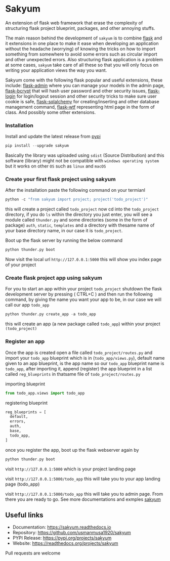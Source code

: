 
# Sakyum

An extension of flask web framework that erase the complexity of structuring flask project blueprint, packages, and other annoying stuffs.

The main reason behind the development of `sakyum` is to combine <a href="https://flask.palletsprojects.com">flask</a> and it extensions in one place to make it ease when developing an application without the headache (worrying) of knowing the tricks on how to import something from somewhere to avoid some errors such as circular import and other unexpected errors. Also structuring flask application is a problem at some cases, `sakyum` take care of all these so that you will only focus on writing your application views the way you want.

Sakyum come with the following flask popular and useful extensions, these include: <a href="https://flask-admin.readthedocs.io">flask-admin</a> where you can manage your models in the admin page, <a href="https://flask-bcrypt.readthedocs.io">flask-bcrypt</a> that will hash user password and other security issues, <a href="https://flask-login.readthedocs.io">flask-login</a> for login/logout session and other security tricks to make sure user cookie is safe, <a href="https://flask-sqlalchemy.palletsprojects.com">flask-sqlalchemy</a> for creating/inserting and other database management command, <a href="https://flask-wtf.readthedocs.io">flask-wtf</a> representing html page in the form of class. And possibly some other extensions.

<h3><strong>Installation</strong></h3>

Install and update the latest release from <a href="https://pypi.org/project/sakyum">pypi</a>

```py
pip install --upgrade sakyum
```

Basically the library was uploaded using `sdist` (Source Distribution) and this software (library) might not be compatible with `windows operating system` but it works on other `OS` such as `linux` and `macOS`

<h3><strong>Create your first flask project using sakyum</strong></h3>

After the installation paste the following command on your termianl

```py
python -c "from sakyum import project; project('todo_project')"
```

this will create a project called `todo_project` now cd into the `todo_project` directory, if you do `ls` within the directory you just enter, you will see a module called `thunder.py` and some directories (some in the form of package) `auth`, `static`, `templates` and a directory with thesame name of your base directory name, in our case it is `todo_project`.

Boot up the flask server by running the below command

```py
python thunder.py boot
```

Now visit the local url `http://127.0.0.1:5000` this will show you index page of your project

<h3><strong>Create flask project app using sakyum</strong></h3>

For you to start an app within your project `todo_project` shutdown the flask development server by pressing ( CTRL+C ) and then run the following command, by giving the name you want your app to be, in our case we will call our app `todo_app`

```py
python thunder.py create_app -a todo_app
```

this will create an app (a new package called `todo_app`) within your project `(todo_project)`

<h3><strong>Register an app</strong></h3>

Once the app is created open a file called `todo_project/routes.py` and import your `todo_app` blueprint which is in (`todo_app/views.py`), default name given to an app blueprint, is the app name so our `todo_app` blueprint name is `todo_app`, after importing it, append (register) the app blueprint in a list called `reg_blueprints` in thatsame file of `todo_project/routes.py`

importing blueprint

```py
from todo_app.views import todo_app
```

registering blueprint

```py
reg_blueprints = [
  default,
  errors,
  auth,
  base,
  todo_app,
]
```

once you register the app, boot up the flask webserver again by

```py
python thunder.py boot
```

visit `http://127.0.0.1:5000` which is your project landing page

visit `http://127.0.0.1:5000/todo_app` this will take you to your app landing page (todo_app)

visit `http://127.0.0.1:5000/todo_app` this will take you to admin page. From there you are ready to go. See more documentations and exmples <a href="https://sakyum.readthedocs.io">sakyum</a>

## Useful links

- Documentation: https://sakyum.readthedocs.io
- Repository: https://github.com/usmanmusa1920/sakyum
- PYPI Release: https://pypi.org/projects/sakyum
- Website: https://readthedocs.org/projects/sakyum

Pull requests are welcome
